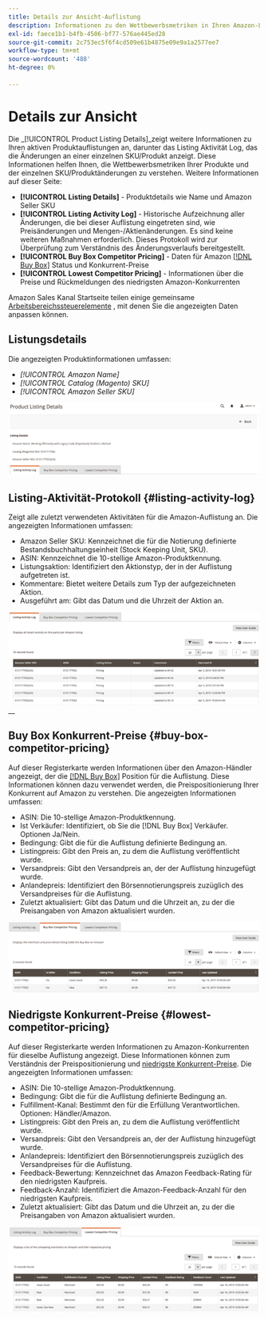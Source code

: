 ```yaml
---
title: Details zur Ansicht-Auflistung
description: Informationen zu den Wettbewerbsmetriken in Ihren Amazon-Listen und den einzelnen SKU/Produktänderungen finden Sie auf der Seite mit den Produktlistungsdetails .
exl-id: faece1b1-b4fb-4506-bf77-576ae445ed28
source-git-commit: 2c753ec5f6f4cd509e61b4875e09e9a1a2577ee7
workflow-type: tm+mt
source-wordcount: '488'
ht-degree: 0%

---
```


# Details zur Ansicht

Die _[!UICONTROL Product Listing Details]_zeigt weitere Informationen zu Ihren aktiven Produktauflistungen an, darunter das Listing Aktivität Log, das die Änderungen an einer einzelnen SKU/Produkt anzeigt. Diese Informationen helfen Ihnen, die Wettbewerbsmetriken Ihrer Produkte und der einzelnen SKU/Produktänderungen zu verstehen. Weitere Informationen auf dieser Seite:

- **[!UICONTROL Listing Details]** - Produktdetails wie Name und Amazon Seller SKU
- **[!UICONTROL Listing Activity Log]** - Historische Aufzeichnung aller Änderungen, die bei dieser Auflistung eingetreten sind, wie Preisänderungen und Mengen-/Aktienänderungen. Es sind keine weiteren Maßnahmen erforderlich. Dieses Protokoll wird zur Überprüfung zum Verständnis des Änderungsverlaufs bereitgestellt.
- **[!UICONTROL Buy Box Competitor Pricing]** - Daten für Amazon [[!DNL Buy Box]](./buy-box-competitor-pricing.md) Status und Konkurrent-Preise
- **[!UICONTROL Lowest Competitor Pricing]** - Informationen über die Preise und Rückmeldungen des niedrigsten Amazon-Konkurrenten

Amazon Sales Kanal Startseite teilen einige gemeinsame [Arbeitsbereichssteuerelemente](./workspace-controls.md) , mit denen Sie die angezeigten Daten anpassen können.

## Listungsdetails

Die angezeigten Produktinformationen umfassen:

- _[!UICONTROL Amazon Name]_
- _[!UICONTROL Catalog (Magento) SKU]_
- _[!UICONTROL Amazon Seller SKU]_

![Listungsdetails](assets/amazon-product-listing-details.png)

## Listing-Aktivität-Protokoll {#listing-activity-log}

Zeigt alle zuletzt verwendeten Aktivitäten für die Amazon-Auflistung an. Die angezeigten Informationen umfassen:

- Amazon Seller SKU: Kennzeichnet die für die Notierung definierte Bestandsbuchhaltungseinheit (Stock Keeping Unit, SKU).
- ASIN: Kennzeichnet die 10-stellige Amazon-Produktkennung.
- Listungsaktion: Identifiziert den Aktionstyp, der in der Auflistung aufgetreten ist.
- Kommentare: Bietet weitere Details zum Typ der aufgezeichneten Aktion.
- Ausgeführt am: Gibt das Datum und die Uhrzeit der Aktion an.

![Details zur Produktliste - Protokoll zur Aktivität auflisten](assets/amazon-listing-activity-log.png)
__

## Buy Box Konkurrent-Preise {#buy-box-competitor-pricing}

Auf dieser Registerkarte werden Informationen über den Amazon-Händler angezeigt, der die [[!DNL Buy Box]](./buy-box-competitor-pricing.md) Position für die Auflistung. Diese Informationen können dazu verwendet werden, die Preispositionierung Ihrer Konkurrent auf Amazon zu verstehen. Die angezeigten Informationen umfassen:

- ASIN: Die 10-stellige Amazon-Produktkennung.
- Ist Verkäufer: Identifiziert, ob Sie die [!DNL Buy Box] Verkäufer. Optionen Ja/Nein.
- Bedingung: Gibt die für die Auflistung definierte Bedingung an.
- Listingpreis: Gibt den Preis an, zu dem die Auflistung veröffentlicht wurde.
- Versandpreis: Gibt den Versandpreis an, der der Auflistung hinzugefügt wurde.
- Anlandepreis: Identifiziert den Börsennotierungspreis zuzüglich des Versandpreises für die Auflistung.
- Zuletzt aktualisiert: Gibt das Datum und die Uhrzeit an, zu der die Preisangaben von Amazon aktualisiert wurden.

![Produktlistungsdetails: Buy Box Konkurrent-Preis](assets/amazon-listing-details-buy-box-2.png)

## Niedrigste Konkurrent-Preise {#lowest-competitor-pricing}

Auf dieser Registerkarte werden Informationen zu Amazon-Konkurrenten für dieselbe Auflistung angezeigt. Diese Informationen können zum Verständnis der Preispositionierung und [niedrigste Konkurrent-Preise](./lowest-competitor-pricing.md). Die angezeigten Informationen umfassen:

- ASIN: Die 10-stellige Amazon-Produktkennung.
- Bedingung: Gibt die für die Auflistung definierte Bedingung an.
- Fulfillment-Kanal: Bestimmt den für die Erfüllung Verantwortlichen. Optionen: Händler/Amazon.
- Listingpreis: Gibt den Preis an, zu dem die Auflistung veröffentlicht wurde.
- Versandpreis: Gibt den Versandpreis an, der der Auflistung hinzugefügt wurde.
- Anlandepreis: Identifiziert den Börsennotierungspreis zuzüglich des Versandpreises für die Auflistung.
- Feedback-Bewertung: Kennzeichnet das Amazon Feedback-Rating für den niedrigsten Kaufpreis.
- Feedback-Anzahl: Identifiziert die Amazon-Feedback-Anzahl für den niedrigsten Kaufpreis.
- Zuletzt aktualisiert: Gibt das Datum und die Uhrzeit an, zu der die Preisangaben von Amazon aktualisiert wurden.

![Produktlistungen - Niedrigste Konkurrent-Preise](assets/amazon-listing-details-lowest-comp.png)
